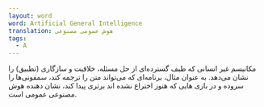 ```yaml
---
layout: word
word: Artificial General Intelligence
translation: هوش‌ عمومی مصنوعی
tags:
  - A
---
```

مکانیسم غیر انسانی که طیف گسترده‌ای از حل مسئله‌، خلاقیت و سازگاری (تطبیق) را نشان می‌دهد. به عنوان مثال، برنامه‌ای که می‌تواند متن را ترجمه کند، سمفونی‌ها را سروده و در بازی هایی که هنوز اختراع نشده اند برتری پیدا کند، نشان دهنده هوش‌ مصنوعی عمومی است.